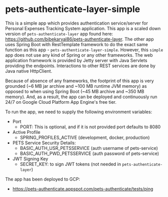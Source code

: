 # pets-authenticate-layer-simple

This is a simple app which provides authentication service/server for Personal Expenses Tracking System application.
This app is a scaled down version of `pets-authenticate-layer` app found
here: https://github.com/bibekaryal86/pets-authenticate-layer. The other app uses Spring Boot with RestTemplate
framework to do the exact same function as this app - `pets-authenticate-layer-simple`. However, this `simple` app does
not use any kind of Spring or any other frameworks. The web application framework is provided by Jetty server with Java
Servlets providing the endpoints. Interactions to other REST services are done by Java native HttpClient.

Because of absence of any frameworks, the footprint of this app is very grounded (~6 MB jar archive and ~100 MB runtime
JVM memory) as opposed to when using Spring Boot (~45 MB archive and ~350 MB memory). And, as a result, the app can be
deployed and continuously run 24/7 on Google Cloud Platform App Engine's free tier.

To run the app, we need to supply the following environment variables:

* Port
    * PORT: This is optional, and if it is not provided port defaults to 8080
* Active Profile
    * SPRING_PROFILES_ACTIVE (development, docker, production)
* PETS Service Security Details:
    * BASIC_AUTH_USR_PETSSERVICE (auth username of pets-service)
    * BASIC_AUTH_PWD_PETSSERVICE (auth password of pets-service)
* JWT Signing Key
    * SECRET_KEY: to sign JWT tokens (not needed in `pets-authenticate-layer`)

The app has been deployed to GCP:

* https://pets-authenticate.appspot.com/pets-authenticate/tests/ping

